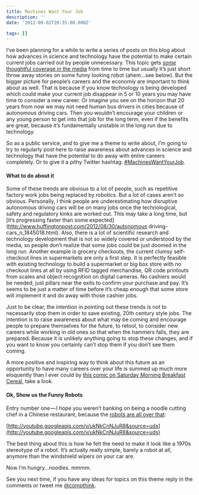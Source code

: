 ```yaml
---
title: Machines Want Your Job
description: ''
date: '2012-09-02T20:35:00.000Z'

tags: []
---
```


I’ve been planning for a while to write a series of posts on this blog about how advances in science and technology have the potential to make certain current jobs carried out by people unnecessary. This topic gets [_some_ thoughtful coverage in the media](http://www.pbs.org/newshour/bb/business/jan-june12/man_vs_machine_05-24.html) from time to time but usually it’s just short throw away stories on some funny looking robot (ahem…see below). But the bigger picture for people’s careers and the economiy are important to think about as well. That is because if you know technology is being developed which could make your current job disappear in 5 or 10 years you may have time to consider a new career. Or imagine you see on the horizon that 20 years from now we may not need human bus drivers in cities because of autonomous driving cars. Then you wouldn’t encourage your children or any young person to get into that job for the long term, even if the benefits are great, because it’s fundamentally unstable in the long run due to technology.  
  
So as a public service, and to give me a theme to write about, I’m going to try to regularly post here to raise awareness about advances in science and technology that have the potential to do away with entire careers completely. Or to give it a pithy Twitter hashtag: [#MachinesWantYourJob](https://twitter.com/#!/search/realtime/%23machinesWantYourJob).

#### What to do about it

Some of these trends are obvious to a lot of people, such as repetitive factory work jobs being replaced by robotics. But a lot of cases aren’t so obvious. Personally, I think people are underestimating how disruptive autonomous driving cars will be on many jobs once the technological, safety and regulatory kinks are worked out. This may take a long time, but [it’s progressing faster than some expected](http://www.huffingtonpost.com/2012/08/30/autonomous driving-cars_n_1845018.html). Also, there is a lot of scientific research and technology development that is not so widely covered or understood by the media, so people don’t realize that some jobs could be just doomed in the long run. Another example is grocery checkouts, the current clumsy self-checkout lines in supermarkets are only a first step. It is perfectly feasible with existing technology to build a supermarket or big box store with no checkout lines at all by using RFID tagged merchandise, QR code printouts from scales and object recognition on digital cameras. No cashiers would be needed, just pillars near the exits to confirm your purchase and pay. It’s seems to be just a matter of time before it’s cheap enough that some store will implement it and do away with those cashier jobs.  
  
Just to be clear, the intention in pointing out these trends is not to necessarily stop them in order to save existing, 20th century style jobs. The intention is to raise awareness about what may be coming and encourage people to prepare themselves for the future, to retool, to consider new careers while working in old ones so that when the hammers falls, they are prepared. Because it is unlikely anything going to stop these changes, and if you want to know you certainly can’t stop them if you don’t see them coming.  
  
A more positive and inspiring way to think about this future as an opportunity to have many careers over your life is summed up much more eloquently than I ever could by [this comic on Saturday Morning Breakfast Cereal](http://www.smbc-comics.com/?id=2722), take a look.

#### Ok, Show us the Funny Robots

Entry number one — I hope you weren’t banking on being a noodle cutting chef in a Chinese restaurant, because the [robots are all over that](http://io9.com/5939931/noodle+shaving-robots-are-replacing-human-cooks-and-look-evil-doing-it):

[http://youtube.googleapis.com/v/ukNkCnNJuR8&source=uds](http://youtube.googleapis.com/v/ukNkCnNJuR8&source=uds)

The best thing about this is how he felt the need to make it look like a 1970s stereotype of a robot. It’s actually really simple, barely a robot at all, anymore than the windshield wipers on your car are.  
  
Now I’m hungry…noodles. mmmm.  
  
See you next time, if you have any ideas for topics on this theme reply in the comments or tweet me [@compthink](http://twitter.com/compthink).
